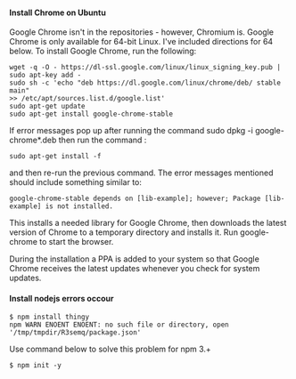 #### Install Chrome on Ubuntu

Google Chrome isn't in the repositories - however, Chromium is.
Google Chrome is only available for 64-bit Linux. I've included directions for 64 below.
To install Google Chrome, run the following:

```shell
wget -q -O - https://dl-ssl.google.com/linux/linux_signing_key.pub | 
sudo apt-key add -
sudo sh -c 'echo "deb https://dl.google.com/linux/chrome/deb/ stable main"
>> /etc/apt/sources.list.d/google.list'
sudo apt-get update
sudo apt-get install google-chrome-stable
```

If error messages pop up after running the command sudo dpkg -i google-chrome\*.deb then run the command :
```shell
sudo apt-get install -f
```
and then re-run the previous command. The error messages mentioned should include something similar to:
```shell
google-chrome-stable depends on [lib-example]; however; Package [lib-example] is not installed.
```

This installs a needed library for Google Chrome, then downloads the latest version of Chrome to a temporary directory and installs it. Run google-chrome to start the browser.

During the installation a PPA is added to your system so that Google Chrome receives the latest updates whenever you check for system updates.

#### Install nodejs errors occour

```shell
$ npm install thingy
npm WARN ENOENT ENOENT: no such file or directory, open '/tmp/tmpdir/R3semq/package.json'
```
Use command below to solve this problem for npm 3.+
```shell
$ npm init -y
```
